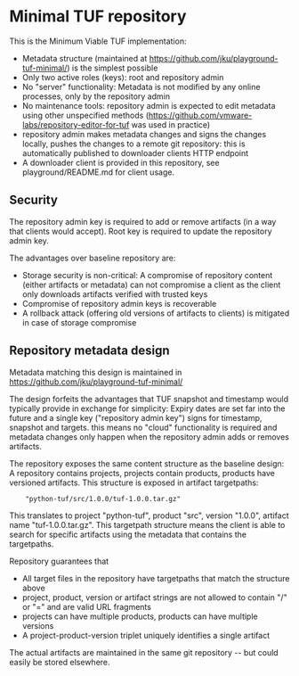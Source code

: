 # Minimal TUF repository

This is the Minimum Viable TUF implementation:
* Metadata structure (maintained at https://github.com/jku/playground-tuf-minimal/) is the simplest possible
* Only two active roles (keys): root and repository admin
* No "server" functionality: Metadata is not modified by any online processes, only by the repository admin
* No maintenance tools: repository admin is expected to edit metadata using other unspecified methods (https://github.com/vmware-labs/repository-editor-for-tuf was used in practice)
* repository admin makes metadata changes and signs the changes locally, pushes the changes to a remote git repository: this is automatically published to downloader clients HTTP endpoint
* A downloader client is provided in this repository, see playground/README.md for client usage.

## Security

The repository admin key is required to add or remove artifacts (in a way that clients would accept). Root key is required to update the repository admin key.

The advantages over baseline repository are:
* Storage security is non-critical: A compromise of repository content (either artifacts or metadata) can not compromise a client as the client only downloads artifacts verified with trusted keys
* Compromise of repository admin keys is recoverable
* A rollback attack (offering old versions of artifacts to clients) is mitigated in case of storage compromise


## Repository metadata design

Metadata matching this design is maintained in https://github.com/jku/playground-tuf-minimal/

The design forfeits the advantages that TUF snapshot and timestamp would typically provide in exchange for simplicity:  Expiry dates are set far into the future and a single key ("repository admin key") signs for timestamp, snapshot and targets. this means no "cloud" functionality is required and metadata changes only happen when the repository admin adds or removes artifacts.

The repository exposes the same content structure as the baseline design: A repository contains projects, projects contain products, products have versioned artifacts. This structure is exposed in artifact targetpaths: 
```
    "python-tuf/src/1.0.0/tuf-1.0.0.tar.gz"
```
This translates to project "python-tuf", product "src", version "1.0.0", artifact name "tuf-1.0.0.tar.gz". This targetpath structure means the client is able to search for specific artifacts using the metadata that contains the targetpaths.

Repository guarantees that
* All target files in the repository have targetpaths that match the structure above
* project, product, version or artifact strings are not allowed to contain "/" or "=" and are valid URL fragments
* projects can have multiple products, products can have multiple versions
* A project-product-version triplet uniquely identifies a single artifact

The actual artifacts are maintained in the same git repository -- but could easily be stored elsewhere.
